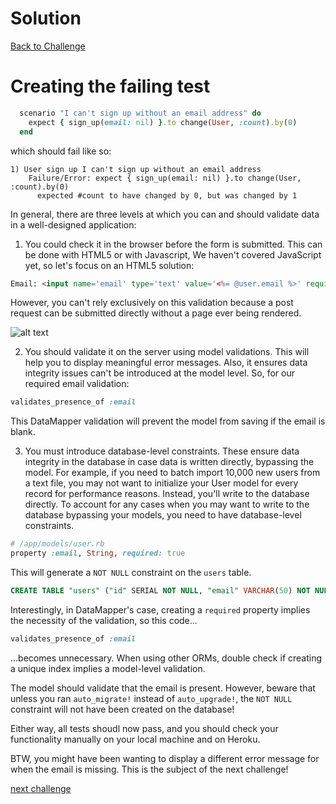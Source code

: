 # Solution

[Back to Challenge](../21_levels_of_validation.md)

# Creating the failing test

```ruby
  scenario "I can't sign up without an email address" do
    expect { sign_up(email: nil) }.to change(User, :count).by(0)
  end
```

which should fail like so:

```
1) User sign up I can't sign up without an email address
    Failure/Error: expect { sign_up(email: nil) }.to change(User, :count).by(0)
      expected #count to have changed by 0, but was changed by 1
```

In general, there are three levels at which you can and should validate data in a well-designed application:

1) You could check it in the browser before the form is submitted.  This can be done with HTML5 or with Javascript, We haven't covered JavaScript yet, so let's focus on an HTML5 solution:

```html
Email: <input name='email' type='text' value='<%= @user.email %>' required>
```

However, you can't rely exclusively on this validation because a post request can be submitted directly without a page ever being rendered.

![alt text](https://dchtm6r471mui.cloudfront.net/hackpad.com_jubMxdBrjni_p.52567_1380107708596_Screen%20Shot%202013-09-25%20at%2012.13.52.png "bookmark manager")

2) You should validate it on the server using model validations. This will help you to display meaningful error messages.   Also, it ensures data integrity issues can't be introduced at the model level.  So, for our required email validation:

```ruby
validates_presence_of :email
```

This DataMapper validation will prevent the model from saving if the email is blank.

3) You must introduce database-level constraints. These ensure data integrity in the database in case data is written directly, bypassing the model. For example, if you need to batch import 10,000 new users from a text file, you may not want to initialize your User model for every record for performance reasons. Instead, you'll write to the database directly. To account for any cases when you may want to write to the database bypassing your models, you need to have database-level constraints.

```ruby
# /app/models/user.rb
property :email, String, required: true
```

This will generate a `NOT NULL` constraint on the `users` table.
```sql
CREATE TABLE "users" ("id" SERIAL NOT NULL, "email" VARCHAR(50) NOT NULL, "password_digest" VARCHAR(60), PRIMARY KEY("id"))
```

Interestingly, in DataMapper's case, creating a `required` property implies the necessity of the validation, so this code...

```ruby
validates_presence_of :email
```

...becomes unnecessary. When using other ORMs, double check if creating a unique index implies a model-level validation.

The model should validate that the email is present.  However, beware that unless you ran `auto_migrate!` instead of `auto_upgrade!`, the `NOT NULL` constraint will not have been created on the database!

Either way, all tests shoudl now pass, and you should check your functionality manually on your local machine and on Heroku.

BTW, you might have been wanting to display a different error message for when the email is missing.  This is the subject of the next challenge!

[next challenge](../22_.md)
